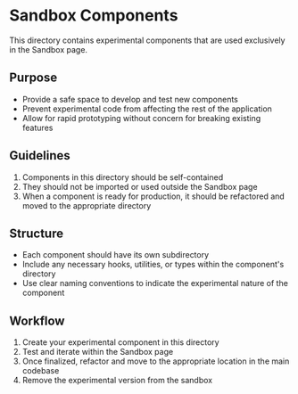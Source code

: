 
# Sandbox Components

This directory contains experimental components that are used exclusively in the Sandbox page.

## Purpose

- Provide a safe space to develop and test new components
- Prevent experimental code from affecting the rest of the application
- Allow for rapid prototyping without concern for breaking existing features

## Guidelines

1. Components in this directory should be self-contained
2. They should not be imported or used outside the Sandbox page
3. When a component is ready for production, it should be refactored and moved to the appropriate directory

## Structure

- Each component should have its own subdirectory
- Include any necessary hooks, utilities, or types within the component's directory
- Use clear naming conventions to indicate the experimental nature of the component

## Workflow

1. Create your experimental component in this directory
2. Test and iterate within the Sandbox page
3. Once finalized, refactor and move to the appropriate location in the main codebase
4. Remove the experimental version from the sandbox
